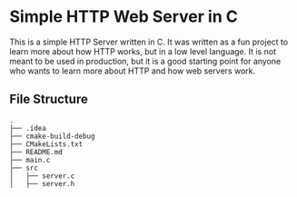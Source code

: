 # Simple HTTP Web Server in C

This is a simple HTTP Server written in C. It was written as a fun project to learn more about how HTTP works, but in a low level language. It is not meant to be used in production, but it is a good starting point for anyone who wants to learn more about HTTP and how web servers work.

## File Structure

```
.
├── .idea
├── cmake-build-debug
├── CMakeLists.txt
├── README.md
├── main.c
├── src
│   ├── server.c
│   ├── server.h

```
